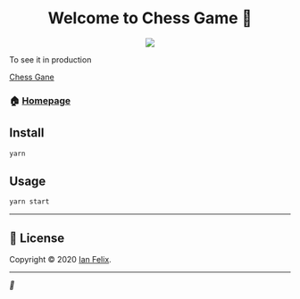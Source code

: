 <h1 align="center">Welcome to Chess Game 👋</h1>

<div align="center">
<img src="https://user-images.githubusercontent.com/62842327/102691169-57228e80-41e9-11eb-8e55-0bdb17da4e47.png" />
</div>

To see it in production

<a href="https://chess-game-pink.vercel.app/" target="_blanck">Chess Gane<a/>


### 🏠 [Homepage](https://github.com/ianfelix/chess-game#readme)

## Install

```sh
yarn
```

## Usage

```sh
yarn start
```

---

## 📝 License

Copyright © 2020 [Ian Felix](https://github.com/ianfelix).<br />

***
_💜_
